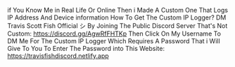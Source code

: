 if You Know Me in Real Life Or Online Then i Made A Custom One That Logs IP Address And Device information
How To Get The Custom IP Logger? DM Travis Scott Fish Official シ By Joining The Public Discord Server That's Not Custom: https://discord.gg/AgwRfFHTKp Then Click On My Username To DM Me For The Custom IP Logger Which Requires A Password That i Will Give To You To Enter The Password into This Website: https://travisfishdiscord.netlify.app
